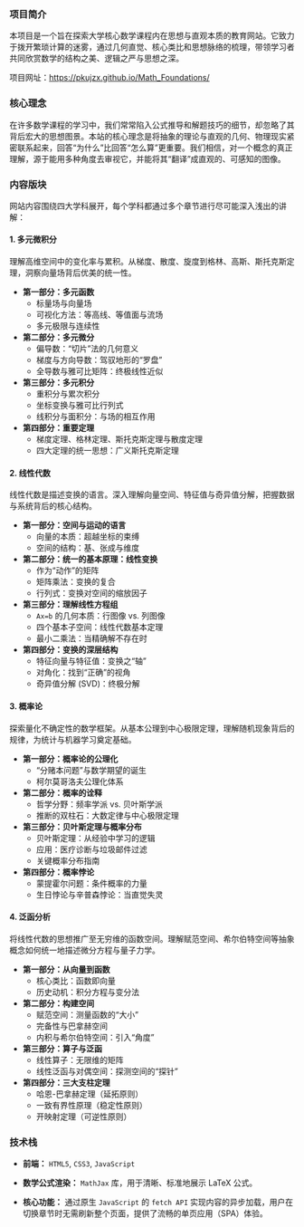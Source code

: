 ### 项目简介

本项目是一个旨在探索大学核心数学课程内在思想与直观本质的教育网站。它致力于拨开繁琐计算的迷雾，通过几何直觉、核心类比和思想脉络的梳理，带领学习者共同欣赏数学的结构之美、逻辑之严与思想之深。

项目网址：https://pkujzx.github.io/Math_Foundations/

### 核心理念

在许多数学课程的学习中，我们常常陷入公式推导和解题技巧的细节，却忽略了其背后宏大的思想图景。本站的核心理念是将抽象的理论与直观的几何、物理现实紧密联系起来，回答“为什么”比回答“怎么算”更重要。我们相信，对一个概念的真正理解，源于能用多种角度去审视它，并能将其“翻译”成直观的、可感知的图像。

### 内容版块

网站内容围绕四大学科展开，每个学科都通过多个章节进行尽可能深入浅出的讲解：

#### 1. 多元微积分

理解高维空间中的变化率与累积。从梯度、散度、旋度到格林、高斯、斯托克斯定理，洞察向量场背后优美的统一性。

- **第一部分：多元函数**
  - 标量场与向量场
  - 可视化方法：等高线、等值面与流场
  - 多元极限与连续性
- **第二部分：多元微分**
  - 偏导数：“切片”法的几何意义
  - 梯度与方向导数：驾驭地形的“罗盘”
  - 全导数与雅可比矩阵：终极线性近似
- **第三部分：多元积分**
  - 重积分与累次积分
  - 坐标变换与雅可比行列式
  - 线积分与面积分：与场的相互作用
- **第四部分：重要定理**
  - 梯度定理、格林定理、斯托克斯定理与散度定理
  - 四大定理的统一思想：广义斯托克斯定理

#### 2. 线性代数

线性代数是描述变换的语言。深入理解向量空间、特征值与奇异值分解，把握数据与系统背后的核心结构。

- **第一部分：空间与运动的语言**
  - 向量的本质：超越坐标的束缚
  - 空间的结构：基、张成与维度
- **第二部分：统一的基本原理：线性变换**
  - 作为“动作”的矩阵
  - 矩阵乘法：变换的复合
  - 行列式：变换对空间的缩放因子
- **第三部分：理解线性方程组**
  - `Ax=b` 的几何本质：行图像 vs. 列图像
  - 四个基本子空间：线性代数基本定理
  - 最小二乘法：当精确解不存在时
- **第四部分：变换的深层结构**
  - 特征向量与特征值：变换之“轴”
  - 对角化：找到“正确”的视角
  - 奇异值分解 (SVD)：终极分解

#### 3. 概率论

探索量化不确定性的数学框架。从基本公理到中心极限定理，理解随机现象背后的规律，为统计与机器学习奠定基础。

- **第一部分：概率论的公理化**
  - “分赌本问题”与数学期望的诞生
  - 柯尔莫哥洛夫公理化体系
- **第二部分：概率的诠释**
  - 哲学分野：频率学派 vs. 贝叶斯学派
  - 推断的双柱石：大数定律与中心极限定理
- **第三部分：贝叶斯定理与概率分布**
  - 贝叶斯定理：从经验中学习的逻辑
  - 应用：医疗诊断与垃圾邮件过滤
  - 关键概率分布指南
- **第四部分：概率悖论**
  - 蒙提霍尔问题：条件概率的力量
  - 生日悖论与辛普森悖论：当直觉失灵

#### 4. 泛函分析

将线性代数的思想推广至无穷维的函数空间。理解赋范空间、希尔伯特空间等抽象概念如何统一地描述微分方程与量子力学。

- **第一部分：从向量到函数**
  - 核心类比：函数即向量
  - 历史动机：积分方程与变分法
- **第二部分：构建空间**
  - 赋范空间：测量函数的“大小”
  - 完备性与巴拿赫空间
  - 内积与希尔伯特空间：引入“角度”
- **第三部分：算子与泛函**
  - 线性算子：无限维的矩阵
  - 线性泛函与对偶空间：探测空间的“探针”
- **第四部分：三大支柱定理**
  - 哈恩-巴拿赫定理（延拓原则）
  - 一致有界性原理（稳定性原则）
  - 开映射定理（可逆性原则）

### 技术栈

- **前端：** `HTML5`, `CSS3`, `JavaScript`
- **数学公式渲染：** `MathJax` 库，用于清晰、标准地展示 LaTeX 公式。

- **核心功能：** 通过原生 `JavaScript` 的 `fetch API` 实现内容的异步加载，用户在切换章节时无需刷新整个页面，提供了流畅的单页应用（SPA）体验。

